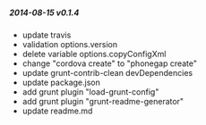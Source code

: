 ##### 2014-08-15 v0.1.4
* update travis
* validation options.version
* delete variable options.copyConfigXml
* change "cordova create" to "phonegap create"
* update grunt-contrib-clean devDependencies
* update package.json
* add grunt plugin "load-grunt-config"
* add grunt plugin "grunt-readme-generator"
* update readme.md
